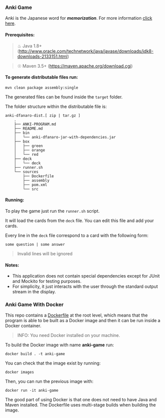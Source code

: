 ### Anki Game

Anki is the Japanese word for **_memorization_**. For more information [click here](https://en.wikipedia.org/wiki/Anki_(software)).

#### Prerequisites:

> ♨ Java 1.8+ (http://www.oracle.com/technetwork/java/javase/downloads/jdk8-downloads-2133151.html)

> ☉ Maven 3.5+ (https://maven.apache.org/download.cgi)

#### To generate distributable files run:

``mvn clean package assembly:single``

The generated files can be found inside the `target` folder.

The folder structure within the distributable file is:

```
anki-dfanaro-dist.[ zip | tar.gz ]
    .
    ├── ANKI-PROGRAM.md
    ├── README.md
    ├── bin
    │   └── anki-dfanaro-jar-with-dependencies.jar
    ├── box
    │   ├── green
    │   ├── orange
    │   └── red
    ├── deck
    │   └── deck
    ├── runner.sh
    └── sources
        ├── Dockerfile
        ├── assembly
        ├── pom.xml
        └── src
```

#### Running:

To play the game just run the `runner.sh` script.

It will load the cards from the `deck` file. You can edit this file and add your cards.

Every line in the `deck` file correspond to a card with the following form:

`some question | some answer`

> Invalid lines will be ignored

#### Notes:

- This application does not contain special dependencies except for JUnit and Mockito for testing purposes.
- For simplicity, it just interacts with the user through the standard output stream in the display. 

### Anki Game With Docker

This repo contains a [Dockerfile](./Dockerfile) at the root level, which means that the program is able to be built
as a Docker image and then it can be run inside a Docker container.

> INFO: You need Docker installed on your machine.

To build the Docker image with name **anki-game** run:

    docker build . -t anki-game

You can check that the image exist by running:

    docker images
    
Then, you can run the previous image with:

    docker run -it anki-game
    
The good part of using Docker is that one does not need to have Java and Maven installed.
The Dockerfile uses multi-stage builds when building the image.
